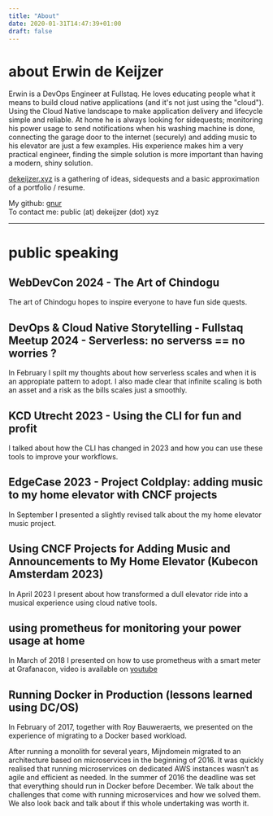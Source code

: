 ```yaml
---
title: "About"
date: 2020-01-31T14:47:39+01:00
draft: false
---
```


# about Erwin de Keijzer

Erwin is a DevOps Engineer at Fullstaq. He loves educating people what it means to build cloud native applications (and it's not just using the "cloud"). Using the Cloud Native landscape to make application delivery and lifecycle simple and reliable. At home he is always looking for sidequests; monitoring his power usage to send notifications when his washing machine is done, connecting the garage door to the internet (securely) and adding music to his elevator are just a few examples. His experience makes him a very practical engineer, finding the simple solution is more important than having a modern, shiny solution.

[dekeijzer.xyz](https://dekeijzer.xyz) is a gathering of ideas, sidequests and a basic approximation of a portfolio / resume.

My github: [gnur](https://github.com/gnur)  
To contact me: public (at) dekeijzer (dot) xyz


---
# public speaking

## WebDevCon 2024 - The Art of Chindogu
The art of Chindogu hopes to inspire everyone to have fun side quests.

## DevOps & Cloud Native Storytelling - Fullstaq Meetup 2024 - Serverless: no serverss == no worries ?
In February I spilt my thoughts about how serverless scales and when it is an appropiate pattern to adopt. I also made clear that infinite scaling is both an asset and a risk as the bills scales just a smoothly.

## KCD Utrecht 2023 - Using the CLI for fun and profit
I talked about how the CLI has changed in 2023 and how you can use these tools to improve your workflows.

## EdgeCase 2023 - Project Coldplay: adding music to my home elevator with CNCF projects
In September I presented a slightly revised talk about the my home elevator music project.

## Using CNCF Projects for Adding Music and Announcements to My Home Elevator (Kubecon Amsterdam 2023)
In April 2023 I present about how transformed a dull elevator ride into a musical experience using cloud native tools.


## using prometheus for monitoring your power usage at home
In March of 2018 I presented on how to use prometheus with a smart meter at Grafanacon, video is available on [youtube](https://www.youtube.com/watch?v=wtna51BLYMc&t=8s)

## Running Docker in Production (lessons learned using DC/OS)
In February of 2017, together with Roy Bauweraerts, we presented on the experience of migrating to a Docker based workload.

After running a monolith for several years, Mijndomein migrated to an architecture based on microservices in the beginning of 2016. It was quickly realised that running microservices on dedicated AWS instances wasn’t as agile and efficient as needed. In the summer of 2016 the deadline was set that everything should run in Docker before December. We talk about the challenges that come with running microservices and how we solved them. We also look back and talk about if this whole undertaking was worth it. 
